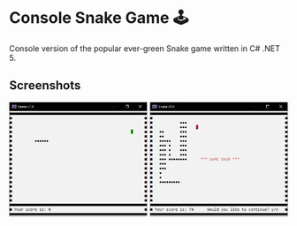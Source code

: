 
# Console Snake Game 🕹️

Console version of the popular ever-green Snake game written in C# .NET 5.




## Screenshots

![App Screenshot](https://github.com/akdimitrov/CSharp-ConsoleGames/blob/main/Snake/Screenshot.jpg)
